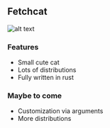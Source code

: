 ## Fetchcat

![alt text](https://github.com/onelric/fetchcat/blob/main/img/screenshot.png?raw=true)

### Features
* Small cute cat
* Lots of distributions
* Fully written in rust

### Maybe to come
* Customization via arguments
* More distributions

